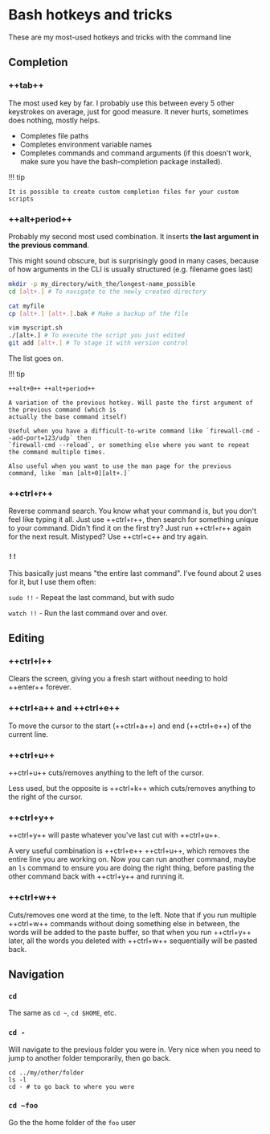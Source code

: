 # Bash hotkeys and tricks

These are my most-used hotkeys and tricks with the command line

## Completion

### ++tab++

The most used key by far. I probably use this between every 5 other keystrokes on average, just for
good measure. It never hurts, sometimes does nothing, mostly helps.

- Completes file paths
- Completes environment variable names
- Completes commands and command arguments (if this doesn't work, make sure you have the
  bash-completion package installed).

!!! tip

    It is possible to create custom completion files for your custom scripts


### ++alt+period++

Probably my second most used combination. It inserts **the last argument in the previous command**.

This might sound obscure, but is surprisingly good in many cases, because of how arguments in the
CLI is usually structured (e.g. filename goes last)

```bash
mkdir -p my_directory/with_the/longest-name_possible
cd [alt+.] # To navigate to the newly created directory

cat myfile
cp [alt+.] [alt+.].bak # Make a backup of the file

vim myscript.sh
./[alt+.] # To execute the script you just edited
git add [alt+.] # To stage it with version control

```

The list goes on.

!!! tip

    ++alt+0++ ++alt+period++
    
    A variation of the previous hotkey. Will paste the first argument of the previous command (which is
    actually the base command itself)
    
    Useful when you have a difficult-to-write command like `firewall-cmd --add-port=123/udp` then 
    `firewall-cmd --reload`, or something else where you want to repeat the command multiple times.

    Also useful when you want to use the man page for the previous command, like `man [alt+0][alt+.]`


### ++ctrl+r++

Reverse command search. You know what your command is, but you don't feel like typing it all.
Just use ++ctrl+r++, then search for something unique to your command. Didn't find it on the first
try? Just run ++ctrl+r++ again for the next result. Mistyped? Use ++ctrl+c++ and try again.

### `!!`

This basically just means "the entire last command". I've found about 2 uses for it, but I use them
often:

`sudo !!` - Repeat the last command, but with sudo

`watch !!` - Run the last command over and over.

## Editing

### ++ctrl+l++

Clears the screen, giving you a fresh start without needing to hold ++enter++ forever.

### ++ctrl+a++ and ++ctrl+e++

To move the cursor to the start (++ctrl+a++) and end (++ctrl+e++) of the current line.

### ++ctrl+u++

++ctrl+u++ cuts/removes anything to the left of the cursor.

Less used, but the opposite is ++ctrl+k++ which cuts/removes anything to the right of the cursor.

### ++ctrl+y++

++ctrl+y++ will paste whatever you've last cut with ++ctrl+u++.

A very useful combination is ++ctrl+e++ ++ctrl+u++, which removes the entire line you are working
on. Now you can run another command, maybe an `ls` command to ensure you are doing the right thing,
before pasting the other command back with ++ctrl+y++ and running it.

### ++ctrl+w++

Cuts/removes one word at the time, to the left. Note that if you run multiple ++ctrl+w++ commands
without doing something else in between, the words will be added to the paste buffer, so that when
you run ++ctrl+y++ later, all the words you deleted with ++ctrl+w++ sequentially will be pasted
back.


## Navigation

### `cd`

The same as `cd ~`, `cd $HOME`, etc.

### `cd -`

Will navigate to the previous folder you were in. Very nice when you need to jump to another folder
temporarily, then go back.

```shell
cd ../my/other/folder
ls -l
cd - # to go back to where you were
```

### `cd ~foo`

Go the the home folder of the `foo` user
